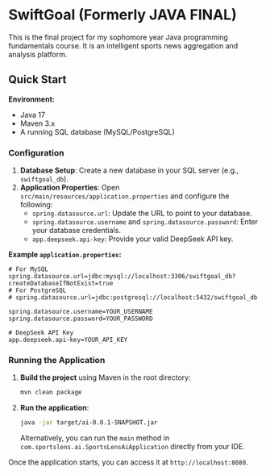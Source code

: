 # SwiftGoal (Formerly JAVA FINAL)

This is the final project for my sophomore year Java programming fundamentals course. It is an intelligent sports news aggregation and analysis platform.

## Quick Start

**Environment:**
*   Java 17
*   Maven 3.x
*   A running SQL database (MySQL/PostgreSQL)

### Configuration

1.  **Database Setup**: Create a new database in your SQL server (e.g., `swiftgoal_db`).
2.  **Application Properties**: Open `src/main/resources/application.properties` and configure the following:
    *   `spring.datasource.url`: Update the URL to point to your database.
    *   `spring.datasource.username` and `spring.datasource.password`: Enter your database credentials.
    *   `app.deepseek.api-key`: Provide your valid DeepSeek API key.

**Example `application.properties`:**
```properties
# For MySQL
spring.datasource.url=jdbc:mysql://localhost:3306/swiftgoal_db?createDatabaseIfNotExist=true
# For PostgreSQL
# spring.datasource.url=jdbc:postgresql://localhost:5432/swiftgoal_db

spring.datasource.username=YOUR_USERNAME
spring.datasource.password=YOUR_PASSWORD

# DeepSeek API Key
app.deepseek.api-key=YOUR_API_KEY
```

### Running the Application

1.  **Build the project** using Maven in the root directory:
    ```bash
    mvn clean package
    ```

2.  **Run the application**:
    ```bash
    java -jar target/ai-0.0.1-SNAPSHOT.jar
    ```
    Alternatively, you can run the `main` method in `com.sportslens.ai.SportsLensAiApplication` directly from your IDE.

Once the application starts, you can access it at `http://localhost:8080`.

